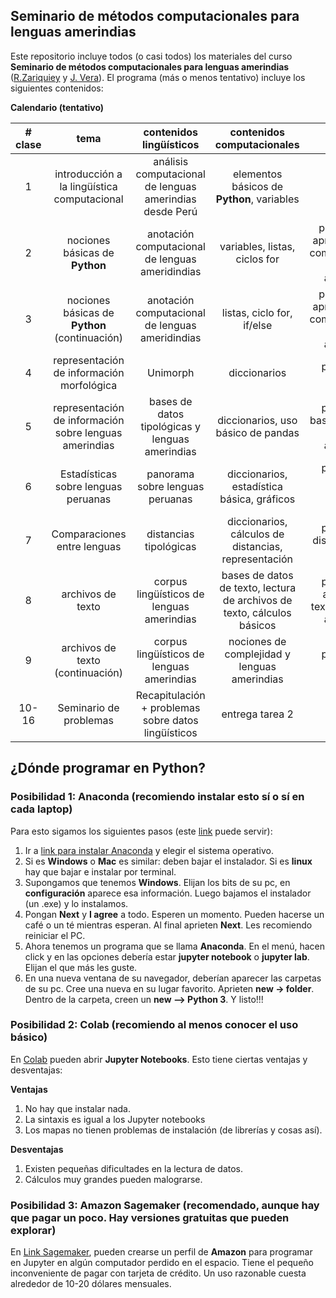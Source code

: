 ## Seminario de métodos computacionales para lenguas amerindias

Este repositorio incluye todos (o casi todos) los materiales del curso **Seminario de métodos computacionales para lenguas amerindias** ([R.Zariquiey](https://github.com/rzariquiey) y [J. Vera](https://github.com/javiervz)). El programa (más o menos tentativo) incluye los siguientes contenidos:

**Calendario (tentativo)**

| # clase | tema | contenidos lingüísticos | contenidos computacionales | papers | tareas |
| :-: | :-: | :-: | :-: | :-: | :-: |
| 1 | introducción a la lingüística computacional | análisis computacional de lenguas amerindias desde Perú | elementos básicos de **Python**, variables |  |  |
| 2 | nociones básicas de **Python** | anotación computacional de lenguas ameridindias | variables, listas, ciclos for | papers sobre aproximaciones computacionales a lenguas amerindias |  |              
| 3 | nociones básicas de **Python** (continuación) | anotación computacional de lenguas ameridindias | listas, ciclo for, if/else | papers sobre aproximaciones computacionales a lenguas amerindias |   |
| 4 | representación de información morfológica | Unimorph | diccionarios | paper sobre Unimorph | tarea 1 |
| 5 | representación de información sobre lenguas amerindias | bases de datos tipológicas y lenguas amerindias | diccionarios, uso básico de pandas | paper sobre bases de datos y lenguas amerindias |  |
| 6 | Estadísticas sobre lenguas peruanas | panorama sobre lenguas peruanas | diccionarios, estadística básica, gráficos | paper sobre estado de lenguas peruanas |  |
| 7 | Comparaciones entre lenguas | distancias tipológicas | diccionarios, cálculos de distancias, representación | paper sobre distancias entre lenguas | entrega tarea 1, tarea 2 |
| 8 | archivos de texto | corpus lingüísticos de lenguas amerindias | bases de datos de texto, lectura de archivos de texto, cálculos básicos | paper sobre archivos de texto en lenguas amerindias|  |
| 9 | archivos de texto (continuación) | corpus lingüísticos de lenguas amerindias | nociones de complejidad y lenguas amerindias | paper sobre entropía |  | 
| 10-16 | Seminario de problemas | Recapitulación + problemas sobre datos lingüísticos | entrega tarea 2 |


## ¿Dónde programar en **Python**?

### Posibilidad 1: **Anaconda** (recomiendo instalar esto sí o sí en cada laptop)

Para esto sigamos los siguientes pasos (este [link](https://medium.com/saturdays-ai/empezando-a-usar-jupyter-notebook-para-python-parte-1-instalaci%C3%B3n-94e97b4c5f37) puede servir):

1. Ir a [link para instalar Anaconda](https://docs.anaconda.com/anaconda/install/) y elegir el sistema operativo.
2. Si es **Windows** o **Mac** es similar: deben bajar el instalador. Si es **linux** hay que bajar e instalar por terminal.
3. Supongamos que tenemos **Windows**. Elijan los bits de su pc, en **configuración** aparece esa información. Luego bajamos el instalador (un .exe) y lo instalamos.
4. Pongan **Next** y **I agree** a todo. Esperen un momento. Pueden hacerse un café o un té mientras esperan. Al final aprieten **Next**. Les recomiendo reiniciar el PC.
5. Ahora tenemos un programa que se llama **Anaconda**. En el menú, hacen click y en las opciones debería estar **jupyter notebook** o **jupyter lab**. Elijan el que más les guste. 
6. En una nueva ventana de su navegador, deberían aparecer las carpetas de su pc. Cree una nueva en su lugar favorito. Aprieten **new -> folder**. Dentro de la carpeta, creen un **new --> Python 3**. Y listo!!!

### Posibilidad 2: **Colab** (recomiendo al menos conocer el uso básico)

En [Colab](https://colab.research.google.com/) pueden abrir **Jupyter Notebooks**. Esto tiene ciertas ventajas y desventajas:

**Ventajas**

1. No hay que instalar nada. 
2. La sintaxis es igual a los Jupyter notebooks
3. Los mapas no tienen problemas de instalación (de librerías y cosas así). 

**Desventajas**

1. Existen pequeñas dificultades en la lectura de datos.
2. Cálculos muy grandes pueden malograrse.

### Posibilidad 3: Amazon Sagemaker (recomendado, aunque hay que pagar un poco. Hay versiones gratuitas que pueden explorar)

En [Link Sagemaker](https://aws.amazon.com/es/pm/sagemaker/), pueden crearse un perfil de **Amazon** para programar en Jupyter en algún computador perdido en el espacio. Tiene el pequeño inconveniente de pagar con tarjeta de crédito. Un uso razonable cuesta alrededor de 10-20 dólares mensuales. 

